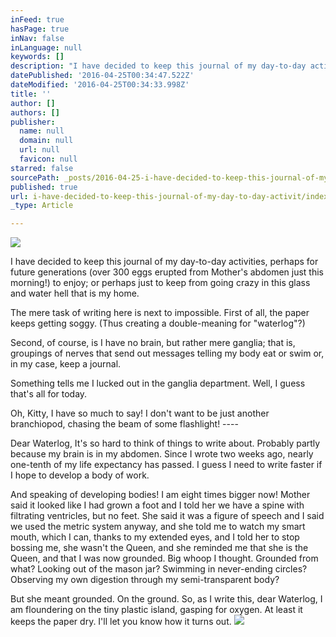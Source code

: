 ```yaml
---
inFeed: true
hasPage: true
inNav: false
inLanguage: null
keywords: []
description: "I have decided to keep this journal of my day-to-day activities, perhaps for future generations (over 300 eggs erupted from Mother's abdomen just this morning!) to enjoy; or perhaps just to keep from going crazy in this glass and water hell that is my home. "
datePublished: '2016-04-25T00:34:47.522Z'
dateModified: '2016-04-25T00:34:33.998Z'
title: ''
author: []
authors: []
publisher:
  name: null
  domain: null
  url: null
  favicon: null
starred: false
sourcePath: _posts/2016-04-25-i-have-decided-to-keep-this-journal-of-my-day-to-day-activit.md
published: true
url: i-have-decided-to-keep-this-journal-of-my-day-to-day-activit/index.html
_type: Article

---
```

![](https://the-grid-user-content.s3-us-west-2.amazonaws.com/4fc8e9e8-872f-434f-8c67-3f635788c32e.png)

I have decided to keep this journal of my day-to-day activities, perhaps for future generations (over 300 eggs erupted from Mother's abdomen just this morning!) to enjoy; or perhaps just to keep from going crazy in this glass and water hell that is my home. 

The mere task of writing here is next to impossible. First of all, the paper keeps getting soggy. (Thus creating a double-meaning for "waterlog"?) 

Second, of course, is I have no brain, but rather mere ganglia; that is, groupings of nerves that send out messages telling my body eat or swim or, in my case, keep a journal. 

Something tells me I lucked out in the ganglia department. Well, I guess that's all for today. 

Oh, Kitty, I have so much to say! I don't want to be just another branchiopod, chasing the beam of some flashlight! ---- 

Dear Waterlog, It's so hard to think of things to write about. Probably partly because my brain is in my abdomen. Since I wrote two weeks ago, nearly one-tenth of my life expectancy has passed. I guess I need to write faster if I hope to develop a body of work. 

And speaking of developing bodies! I am eight times bigger now! Mother said it looked like I had grown a foot and I told her we have a spine with filtrating ventricles, but no feet. She said it was a figure of speech and I said we used the metric system anyway, and she told me to watch my smart mouth, which I can, thanks to my extended eyes, and I told her to stop bossing me, she wasn't the Queen, and she reminded me that she is the Queen, and that I was now grounded. Big whoop I thought. Grounded from what? Looking out of the mason jar? Swimming in never-ending circles? Observing my own digestion through my semi-transparent body? 

But she meant grounded. On the ground. So, as I write this, dear Waterlog, I am floundering on the tiny plastic island, gasping for oxygen. At least it keeps the paper dry. I'll let you know how it turns out.
![](https://the-grid-user-content.s3-us-west-2.amazonaws.com/edb1dccd-5224-4d90-abd8-8a7778e461bc.png)